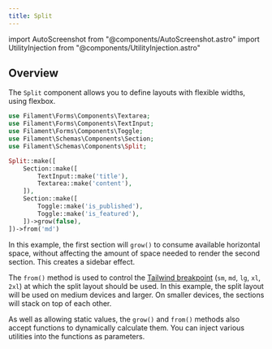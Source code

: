 ```yaml
---
title: Split
---
```

import AutoScreenshot from "@components/AutoScreenshot.astro"
import UtilityInjection from "@components/UtilityInjection.astro"

## Overview

The `Split` component allows you to define layouts with flexible widths, using flexbox.

```php
use Filament\Forms\Components\Textarea;
use Filament\Forms\Components\TextInput;
use Filament\Forms\Components\Toggle;
use Filament\Schemas\Components\Section;
use Filament\Schemas\Components\Split;

Split::make([
    Section::make([
        TextInput::make('title'),
        Textarea::make('content'),
    ]),
    Section::make([
        Toggle::make('is_published'),
        Toggle::make('is_featured'),
    ])->grow(false),
])->from('md')
```

In this example, the first section will `grow()` to consume available horizontal space, without affecting the amount of space needed to render the second section. This creates a sidebar effect.

The `from()` method is used to control the [Tailwind breakpoint](https://tailwindcss.com/docs/responsive-design#overview) (`sm`, `md`, `lg`, `xl`, `2xl`) at which the split layout should be used. In this example, the split layout will be used on medium devices and larger. On smaller devices, the sections will stack on top of each other.

<UtilityInjection set="layoutComponents" version="4.x">As well as allowing static values, the `grow()` and `from()` methods also accept functions to dynamically calculate them. You can inject various utilities into the functions as parameters.</UtilityInjection>

<AutoScreenshot name="schemas/layout/split/simple" alt="Split" version="4.x" />
